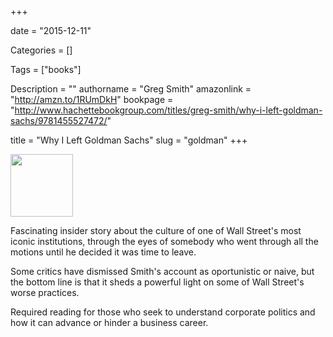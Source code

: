+++

date = "2015-12-11"

Categories = []

Tags = ["books"]

Description = ""
authorname = "Greg Smith"
amazonlink = "http://amzn.to/1RUmDkH"
bookpage = "http://www.hachettebookgroup.com/titles/greg-smith/why-i-left-goldman-sachs/9781455527472/"

title = "Why I Left Goldman Sachs"
slug = "goldman"
+++



<img src="/images/GoldmanSachs.jpg" width="100px">


Fascinating insider story about the culture of one of Wall Street's most iconic institutions, through the eyes of somebody who went through all the motions until he decided it was time to leave.<!--more-->

Some critics have dismissed Smith's account as oportunistic or naive, but the bottom line is that it sheds a powerful light on some of Wall Street's worse practices.

Required reading for those who seek to understand corporate politics and how it can advance or hinder a business career.

